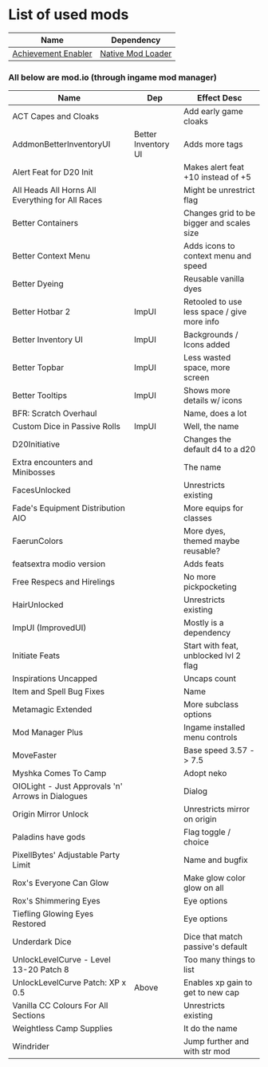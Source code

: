 # List of used mods 

| Name | Dependency |
| -    | -          |
| [Achievement Enabler](https://www.nexusmods.com/baldursgate3/mods/668?tab=files) | [Native Mod Loader](https://www.nexusmods.com/baldursgate3/mods/944?tab=files) |


### All below are mod.io (through ingame mod manager)  

| Name | Dep | Effect Desc |
| -    |   - |           - |
| ACT Capes and Cloaks     |  |                    Add early game cloaks  |
| AddmonBetterInventoryUI  | Better Inventory UI        | Adds more tags  |
| Alert Feat for D20 Init  |  |       Makes alert feat +10 instead of +5  |
| All Heads All Horns All Everything for All Races |  | Might be unrestrict flag |
| Better Containers        |  | Changes grid to be bigger and scales size |
| Better Context Menu      |  |     Adds icons to context menu and speed  |
| Better Dyeing            |  |                    Reusable vanilla dyes  |
| Better Hotbar 2  | ImpUI | Retooled to use less space / give more info  |
| Better Inventory UI      | ImpUI |           Backgrounds / Icons added  |
| Better Topbar            | ImpUI |      Less wasted space, more screen  |
| Better Tooltips          | ImpUI |         Shows more details w/ icons  |
| BFR: Scratch Overhaul    |       |                    Name, does a lot  |
| Custom Dice in Passive Rolls     | ImpUI |              Well, the name  |
| D20Initiative            |       |     Changes the default d4 to a d20  |
| Extra encounters and Minibosses  |       |                    The name  |
| FacesUnlocked            |       |                Unrestricts existing  |
| Fade's Equipment Distribution AIO |      |     More equips for classes  |
| FaerunColors             |       |   More dyes, themed maybe reusable?  |
| featsextra modio version |       |                          Adds feats  |
| Free Respecs and Hirelings |     |                No more pickpocketing |
| HairUnlocked             |       |                Unrestricts existing  |
| ImpUI (ImprovedUI)       |       |              Mostly is a dependency  |
| Initiate Feats           |     | Start with feat, unblocked lvl 2 flag  |
| Inspirations Uncapped    |       |                        Uncaps count  |
| Item and Spell Bug Fixes |       |                                Name  |
| Metamagic Extended       |       |               More subclass options  |
| Mod Manager Plus         |       |      Ingame installed menu controls  |
| MoveFaster               |       |              Base speed 3.57 -> 7.5  |
| Myshka Comes To Camp     |       |                           Adopt neko |
| OIOLight - Just Approvals 'n' Arrows in Dialogues |           | Dialog  |
| Origin Mirror Unlock     |       |         Unrestricts mirror on origin |
| Paladins have gods       |       |                Flag toggle / choice  |
| PixellBytes' Adjustable Party Limit |             |    Name and bugfix  |
| Rox's Everyone Can Glow  |       |          Make glow color glow on all |
| Rox's Shimmering Eyes    |       |                         Eye options  |
| Tiefling Glowing Eyes Restored   |  |                      Eye options  |
| Underdark Dice           |       |   Dice that match passive's default  |
| UnlockLevelCurve - Level 13-20 Patch 8 |     | Too many things to list  |
| UnlockLevelCurve Patch: XP x 0.5 | Above | Enables xp gain to get to new cap |
| Vanilla CC Colours For All Sections  |          | Unrestricts existing  |
| Weightless Camp Supplies |       |                       It do the name |
| Windrider                |       |       Jump further and with str mod  |
